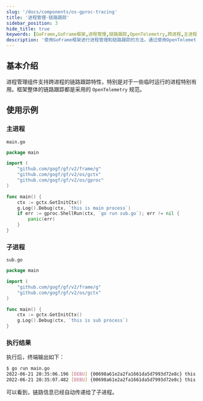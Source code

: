 ```yaml
---
slug: '/docs/components/os-gproc-tracing'
title: '进程管理-链路跟踪'
sidebar_position: 3
hide_title: true
keywords: [GoFrame,GoFrame框架,进程管理,链路跟踪,OpenTelemetry,跨进程,主进程,子进程,gproc,os-gproc-tracing]
description: '使用GoFrame框架进行进程管理和链路跟踪的方法。通过使用OpenTelemetry规范，支持跨进程的链路跟踪特性，非常适用于临时运行的进程。示例代码展示了如何在主进程中启动子进程并进行链路信息传递，展示了GoFrame框架在进程管理中的强大功能。'
---
```


## 基本介绍

进程管理组件支持跨进程的链路跟踪特性，特别是对于一些临时运行的进程特别有用。框架整体的链路跟踪都是采用的 `OpenTelemetry` 规范。

## 使用示例

### 主进程

`main.go`

```go
package main

import (
    "github.com/gogf/gf/v2/frame/g"
    "github.com/gogf/gf/v2/os/gctx"
    "github.com/gogf/gf/v2/os/gproc"
)

func main() {
    ctx := gctx.GetInitCtx()
    g.Log().Debug(ctx, `this is main process`)
    if err := gproc.ShellRun(ctx, `go run sub.go`); err != nil {
        panic(err)
    }
}
```

### 子进程

`sub.go`

```go
package main

import (
    "github.com/gogf/gf/v2/frame/g"
    "github.com/gogf/gf/v2/os/gctx"
)

func main() {
    ctx := gctx.GetInitCtx()
    g.Log().Debug(ctx, `this is sub process`)
}
```

### 执行结果

执行后，终端输出如下：

```bash
$ go run main.go
2022-06-21 20:35:06.196 [DEBU] {00698a61e2a2fa1661da5d7993d72e8c} this is main process
2022-06-21 20:35:07.482 [DEBU] {00698a61e2a2fa1661da5d7993d72e8c} this is sub process
```

可以看到，链路信息已经自动传递给了子进程。
